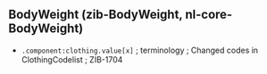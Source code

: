 ## BodyWeight (zib-BodyWeight, nl-core-BodyWeight)
* `.component:clothing.value[x]` ; terminology ; Changed codes in ClothingCodelist ; ZIB-1704